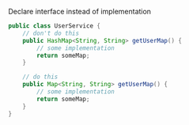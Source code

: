 Declare interface instead of implementation

```java
public class UserService {
    // don't do this
    public HashMap<String, String> getUserMap() {
        // some implementation
        return someMap;
    }

    // do this
    public Map<String, String> getUserMap() {
        // some implementation
        return someMap;
    }
}
```